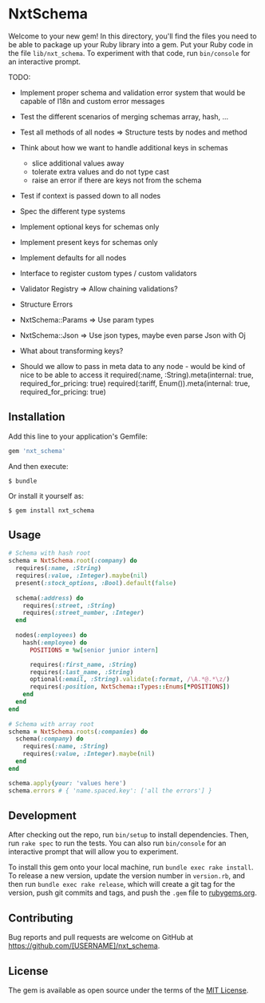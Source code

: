 # NxtSchema

Welcome to your new gem! In this directory, you'll find the files you need to be able to package up your Ruby library into a gem. Put your Ruby code in the file `lib/nxt_schema`. To experiment with that code, run `bin/console` for an interactive prompt.

TODO:    

- Implement proper schema and validation error system that would be capable of I18n and custom error messages
- Test the different scenarios of merging schemas array, hash, ...
- Test all methods of all nodes
    => Structure tests by nodes and method
    
- Think about how we want to handle additional keys in schemas
    - slice additional values away
    - tolerate extra values and do not type cast 
    - raise an error if there are keys not from the schema

- Test if context is passed down to all nodes
- Spec the different type systems
- Implement optional keys for schemas only
- Implement present keys for schemas only
- Implement defaults for all nodes
- Interface to register custom types / custom validators
  
- Validator Registry
    => Allow chaining validations?
- Structure Errors 
- NxtSchema::Params => Use param types
- NxtSchema::Json => Use json types, maybe even parse Json with Oj
- What about transforming keys?
- Should we allow to pass in meta data to any node - would be kind of nice to be able to access it
    required(:name, :String).meta(internal: true, required_for_pricing: true) 
    required(:tariff, Enum()).meta(internal: true, required_for_pricing: true) 
 

## Installation

Add this line to your application's Gemfile:

```ruby
gem 'nxt_schema'
```

And then execute:

    $ bundle

Or install it yourself as:

    $ gem install nxt_schema

## Usage

```ruby
# Schema with hash root
schema = NxtSchema.root(:company) do 
  requires(:name, :String)  
  requires(:value, :Integer).maybe(nil)  
  present(:stock_options, :Bool).default(false)
  
  schema(:address) do
    requires(:street, :String)
    requires(:street_number, :Integer)
  end
    
  nodes(:employees) do
    hash(:employee) do
      POSITIONS = %w[senior junior intern]

      requires(:first_name, :String)
      requires(:last_name, :String)
      optional(:email, :String).validate(:format, /\A.*@.*\z/)
      requires(:position, NxtSchema::Types::Enums[*POSITIONS])
    end
  end
end
  
# Schema with array root
schema = NxtSchema.roots(:companies) do
  schema(:company) do
    requires(:name, :String)  
    requires(:value, :Integer).maybe(nil)
  end
end

schema.apply(your: 'values here')
schema.errors # { 'name.spaced.key': ['all the errors'] }
```

## Development

After checking out the repo, run `bin/setup` to install dependencies. Then, run `rake spec` to run the tests. You can also run `bin/console` for an interactive prompt that will allow you to experiment.

To install this gem onto your local machine, run `bundle exec rake install`. To release a new version, update the version number in `version.rb`, and then run `bundle exec rake release`, which will create a git tag for the version, push git commits and tags, and push the `.gem` file to [rubygems.org](https://rubygems.org).

## Contributing

Bug reports and pull requests are welcome on GitHub at https://github.com/[USERNAME]/nxt_schema.

## License

The gem is available as open source under the terms of the [MIT License](https://opensource.org/licenses/MIT).

